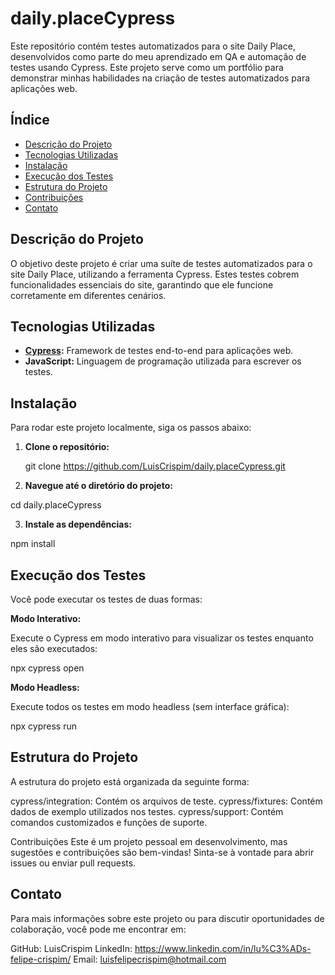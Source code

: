 # daily.placeCypress

Este repositório contém testes automatizados para o site Daily Place, desenvolvidos como parte do meu aprendizado em QA e automação de testes usando Cypress. Este projeto serve como um portfólio para demonstrar minhas habilidades na criação de testes automatizados para aplicações web.

## Índice

- [Descrição do Projeto](#descrição-do-projeto)
- [Tecnologias Utilizadas](#tecnologias-utilizadas)
- [Instalação](#instalação)
- [Execução dos Testes](#execução-dos-testes)
- [Estrutura do Projeto](#estrutura-do-projeto)
- [Contribuições](#contribuições)
- [Contato](#contato)

## Descrição do Projeto

O objetivo deste projeto é criar uma suíte de testes automatizados para o site Daily Place, utilizando a ferramenta Cypress. Estes testes cobrem funcionalidades essenciais do site, garantindo que ele funcione corretamente em diferentes cenários.

## Tecnologias Utilizadas

- **[Cypress](https://www.cypress.io/):** Framework de testes end-to-end para aplicações web.
- **JavaScript:** Linguagem de programação utilizada para escrever os testes.

## Instalação

Para rodar este projeto localmente, siga os passos abaixo:

1. **Clone o repositório:**

   git clone https://github.com/LuisCrispim/daily.placeCypress.git
   
2. **Navegue até o diretório do projeto:**

  cd daily.placeCypress
  
3. **Instale as dependências:**

  npm install

 ## Execução dos Testes
Você pode executar os testes de duas formas:

**Modo Interativo:**

Execute o Cypress em modo interativo para visualizar os testes enquanto eles são executados:

npx cypress open

**Modo Headless:**

Execute todos os testes em modo headless (sem interface gráfica):

npx cypress run

## Estrutura do Projeto
A estrutura do projeto está organizada da seguinte forma:

cypress/integration: Contém os arquivos de teste.
cypress/fixtures: Contém dados de exemplo utilizados nos testes.
cypress/support: Contém comandos customizados e funções de suporte.

Contribuições
Este é um projeto pessoal em desenvolvimento, mas sugestões e contribuições são bem-vindas! Sinta-se à vontade para abrir issues ou enviar pull requests.

## Contato

Para mais informações sobre este projeto ou para discutir oportunidades de colaboração, você pode me encontrar em:

GitHub: LuisCrispim
LinkedIn: https://www.linkedin.com/in/lu%C3%ADs-felipe-crispim/
Email: luisfelipecrispim@hotmail.com
